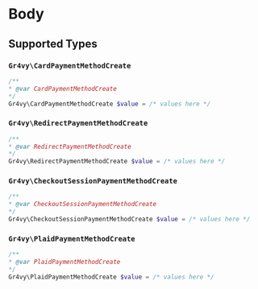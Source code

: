 # Body


## Supported Types

### `Gr4vy\CardPaymentMethodCreate`

```php
/**
* @var CardPaymentMethodCreate
*/
Gr4vy\CardPaymentMethodCreate $value = /* values here */
```

### `Gr4vy\RedirectPaymentMethodCreate`

```php
/**
* @var RedirectPaymentMethodCreate
*/
Gr4vy\RedirectPaymentMethodCreate $value = /* values here */
```

### `Gr4vy\CheckoutSessionPaymentMethodCreate`

```php
/**
* @var CheckoutSessionPaymentMethodCreate
*/
Gr4vy\CheckoutSessionPaymentMethodCreate $value = /* values here */
```

### `Gr4vy\PlaidPaymentMethodCreate`

```php
/**
* @var PlaidPaymentMethodCreate
*/
Gr4vy\PlaidPaymentMethodCreate $value = /* values here */
```

